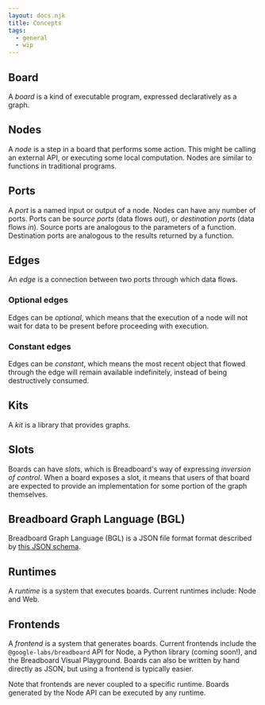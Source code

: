 ```yaml
---
layout: docs.njk
title: Concepts
tags:
  - general
  - wip
---
```


## Board

A _board_ is a kind of executable program, expressed declaratively as a graph.

## Nodes

A _node_ is a step in a board that performs some action. This might be calling
an external API, or executing some local computation. Nodes are similar to
functions in traditional programs.

## Ports

A _port_ is a named input or output of a node. Nodes can have any number of
ports. Ports can be _source ports_ (data flows _out_), or _destination ports_
(data flows _in_). Source ports are analogous to the parameters of a function.
Destination ports are analogous to the results returned by a function.

## Edges

An _edge_ is a connection between two ports through which data flows.

### Optional edges

Edges can be _optional_, which means that the execution of a node will not wait
for data to be present before proceeding with execution.

### Constant edges

Edges can be _constant_, which means the most recent object that flowed through
the edge will remain available indefinitely, instead of being destructively
consumed.

## Kits

A _kit_ is a library that provides graphs.

## Slots

Boards can have _slots_, which is Breadboard's way of expressing _inversion of
control_. When a board exposes a slot, it means that users of that board are
expected to provide an implementation for some portion of the graph themselves.

## Breadboard Graph Language (BGL)

Breadboard Graph Language (BGL) is a JSON file format format described by [this
JSON
schema](../../../schema/breadboard.schema.json).

## Runtimes

A _runtime_ is a system that executes boards. Current runtimes include: Node and
Web.

## Frontends

A _frontend_ is a system that generates boards. Current frontends include the
`@google-labs/breadboard` API for Node, a Python library (coming soon!), and the
Breadboard Visual Playground. Boards can also be written by hand directly as
JSON, but using a frontend is typically easier.

Note that frontends are never coupled to a specific runtime. Boards generated by
the Node API can be executed by any runtime.
